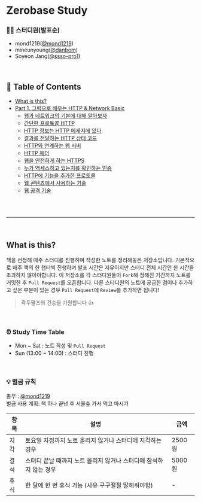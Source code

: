 # Zerobase Study

### 🧑‍💻 스터디원(발표순)
- mond1219([@mond1219](https://github.com/mond1219))
- mineunyoung([@danbom](https://github.com/danbom))
- Soyeon Jang([@ssso-pro1](https://github.com/ssso-pro1))
</br>

## 📑 Table of Contents

- [What is this?](#what-is-this)
- [Part 1. 그림으로 배우는 HTTP & Network Basic](https://github.com/danbom/Zerobase-Study/tree/main/%EA%B7%B8%EB%A6%BC%EC%9C%BC%EB%A1%9C%20%EB%B0%B0%EC%9A%B0%EB%8A%94%20HTTP%20%26%20Network%20Basic)
  - [웹과 네트워크의 기본에 대해 알아보자](https://github.com/danbom/Zerobase-Study/tree/main/%EA%B7%B8%EB%A6%BC%EC%9C%BC%EB%A1%9C%20%EB%B0%B0%EC%9A%B0%EB%8A%94%20HTTP%20%26%20Network%20Basic/%EC%9B%B9%EA%B3%BC%20%EB%84%A4%ED%8A%B8%EC%9B%8C%ED%81%AC%EC%9D%98%20%EA%B8%B0%EB%B3%B8%EC%97%90%20%EB%8C%80%ED%95%B4%20%EC%95%8C%EC%95%84%EB%B3%B4%EC%9E%90)
  - [간단한 프로토콜 HTTP](https://github.com/danbom/Zerobase-Study/tree/main/%EA%B7%B8%EB%A6%BC%EC%9C%BC%EB%A1%9C%20%EB%B0%B0%EC%9A%B0%EB%8A%94%20HTTP%20%26%20Network%20Basic/%EA%B0%84%EB%8B%A8%ED%95%9C%20%ED%94%84%EB%A1%9C%ED%86%A0%EC%BD%9C%20HTTP)
  - [HTTP 정보는 HTTP 메세지에 있다](https://github.com/danbom/Zerobase-Study/tree/main/%EA%B7%B8%EB%A6%BC%EC%9C%BC%EB%A1%9C%20%EB%B0%B0%EC%9A%B0%EB%8A%94%20HTTP%20%26%20Network%20Basic/HTTP%20%EC%A0%95%EB%B3%B4%EB%8A%94%20HTTP%20%EB%A9%94%EC%84%B8%EC%A7%80%EC%97%90%20%EC%9E%88%EB%8B%A4)
  - [결과를 전달하는 HTTP 상태 코드](https://github.com/danbom/Zerobase-Study/tree/main/%EA%B7%B8%EB%A6%BC%EC%9C%BC%EB%A1%9C%20%EB%B0%B0%EC%9A%B0%EB%8A%94%20HTTP%20%26%20Network%20Basic/%EA%B2%B0%EA%B3%BC%EB%A5%BC%20%EC%A0%84%EB%8B%AC%ED%95%98%EB%8A%94%20HTTP%20%EC%83%81%ED%83%9C%20%EC%BD%94%EB%93%9C)
  - [HTTP와 연계하는 웹 서버](https://github.com/danbom/Zerobase-Study/tree/main/%EA%B7%B8%EB%A6%BC%EC%9C%BC%EB%A1%9C%20%EB%B0%B0%EC%9A%B0%EB%8A%94%20HTTP%20%26%20Network%20Basic/HTTP%EC%99%80%20%EC%97%B0%EA%B3%84%ED%95%98%EB%8A%94%20%EC%9B%B9%20%EC%84%9C%EB%B2%84)
  - [HTTP 헤더](https://github.com/danbom/Zerobase-Study/tree/main/%EA%B7%B8%EB%A6%BC%EC%9C%BC%EB%A1%9C%20%EB%B0%B0%EC%9A%B0%EB%8A%94%20HTTP%20%26%20Network%20Basic/HTTP%20%ED%97%A4%EB%8D%94)
  - [웹을 안전하게 하는 HTTPS](https://github.com/danbom/Zerobase-Study/tree/main/%EA%B7%B8%EB%A6%BC%EC%9C%BC%EB%A1%9C%20%EB%B0%B0%EC%9A%B0%EB%8A%94%20HTTP%20%26%20Network%20Basic/%EC%9B%B9%EC%9D%84%20%EC%95%88%EC%A0%84%ED%95%98%EA%B2%8C%20%ED%95%98%EB%8A%94%20HTTPS)
  - [누가 액세스하고 있는지를 확인하는 인증](https://github.com/danbom/Zerobase-Study/tree/main/%EA%B7%B8%EB%A6%BC%EC%9C%BC%EB%A1%9C%20%EB%B0%B0%EC%9A%B0%EB%8A%94%20HTTP%20%26%20Network%20Basic/%EB%88%84%EA%B0%80%20%EC%95%A1%EC%84%B8%EC%8A%A4%ED%95%98%EA%B3%A0%20%EC%9E%88%EB%8A%94%EC%A7%80%EB%A5%BC%20%ED%99%95%EC%9D%B8%ED%95%98%EB%8A%94%20%EC%9D%B8%EC%A6%9D)
  - [HTTP에 기능을 추가한 프로토콜](https://github.com/danbom/Zerobase-Study/tree/main/%EA%B7%B8%EB%A6%BC%EC%9C%BC%EB%A1%9C%20%EB%B0%B0%EC%9A%B0%EB%8A%94%20HTTP%20%26%20Network%20Basic/HTTP%EC%97%90%20%EA%B8%B0%EB%8A%A5%EC%9D%84%20%EC%B6%94%EA%B0%80%ED%95%9C%20%ED%94%84%EB%A1%9C%ED%86%A0%EC%BD%9C)
  - [웹 콘텐츠에서 사용하는 기술](https://github.com/danbom/Zerobase-Study/tree/main/%EA%B7%B8%EB%A6%BC%EC%9C%BC%EB%A1%9C%20%EB%B0%B0%EC%9A%B0%EB%8A%94%20HTTP%20%26%20Network%20Basic/%EC%9B%B9%20%EC%BD%98%ED%85%90%EC%B8%A0%EC%97%90%EC%84%9C%20%EC%82%AC%EC%9A%A9%ED%95%98%EB%8A%94%20%EA%B8%B0%EC%88%A0)
  - [웹 공격 기술](https://github.com/danbom/Zerobase-Study/tree/main/%EA%B7%B8%EB%A6%BC%EC%9C%BC%EB%A1%9C%20%EB%B0%B0%EC%9A%B0%EB%8A%94%20HTTP%20%26%20Network%20Basic/%EC%9B%B9%20%EA%B3%B5%EA%B2%A9%20%EA%B8%B0%EC%88%A0)
</br>
</br>

---

</br>

## What is this?

책을 선정해 매주 스터디를 진행하며 작성한 노트를 정리해놓은 저장소입니다. 기본적으로 매주 책의 한 챕터씩 진행하며 발표 시간은 자유이지만 스터디 전체 시간인 한 시간을 초과하지 않아야합니다. 이 저장소를 각 스터디원들이 `Fork`해 정해진 기간까지 노트를 커밋한 후 `Pull Request`를 오픈합니다. 다른 스터디원의 노트에 궁금한 점이나 추가하고 싶은 부분이 있는 경우 `Pull Request`에 `Review`를 추가하면 됩니다!

> 곽두팔즈의 건승을 기원합니다 :thumbsup:
</br>


### ⏰ Study Time Table

- Mon ~ Sat : 노트 작성 및 `Pull Request`
- Sun (13:00 ~ 14:00) : 스터디 진행
</br>

### 💡 벌금 규칙

총무 : [@mond1219](https://github.com/mond1219)</br>
벌금 사용 계획: 책 하나 끝낸 후 서울숲 가서 먹고 마시기

| 항목   | 설명                                         | 금액  |
| ------ | ---------------------------------------------- | ---- |
| 지각 | 토요일 자정까지 노트 올리지 않거나 스터디에 지각하는 경우 | 2500원 |
| 결석 | 스터디 끝날 때까지 노트 올리지 않거나 스터디에 참석하지 않는 경우 | 5000원 |
| 휴식 | 한 달에 한 번 휴식 가능 (사유 구구절절 말해줘야함) | - |


